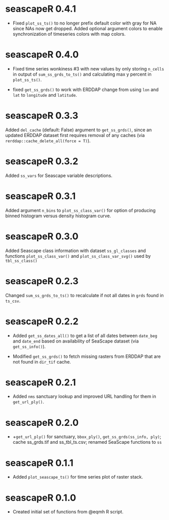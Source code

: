 # seascapeR 0.4.1

- Fixed `plot_ss_ts()` to no longer prefix default color with gray for NA since NAs now get dropped. Added optional argument colors to enable synchronization of timeseries colors with map colors.

# seascapeR 0.4.0

- Fixed time series wonkiness #3 with new values by only storing `n_cells` in output
of `sum_ss_grds_to_ts()` and calculating max y percent in `plot_ss_ts()`.

- fixed `get_ss_grds()` to work with ERDDAP change from using `lon` and `lat` to `longitude` and `latitude`.

# seascapeR 0.3.3

Added `del_cache` (default: False) argument to `get_ss_grds()`, since an updated ERDDAP dataset first requires removal of any caches (via `rerddap::cache_delete_all(force = T)`).

# seascapeR 0.3.2

Added `ss_vars` for Seascape variable descriptions.

# seascapeR 0.3.1

Added argument `n_bins` to `plot_ss_class_var()` for option of producing binned histogram versus density histogram curve.

# seascapeR 0.3.0

Added Seascape class information with dataset `ss_gl_classes` and functions `plot_ss_class_var()` and `plot_ss_class_var_svg()` used by `tbl_ss_class()`

# seascapeR 0.2.3

Changed `sum_ss_grds_to_ts()` to recalculate if not all dates in `grds` found in `ts_csv`.

# seascapeR 0.2.2

* Added `get_ss_dates_all()` to get a list of all dates between `date_beg` and `date_end` based on availability of SeaScape dataset (via `get_ss_info()`).

* Modified `get_ss_grds()` to fetch missing rasters from ERDDAP that are not found in `dir_tif` cache.

# seascapeR 0.2.1

* Added `nms` sanctuary lookup and improved URL handling for them in `get_url_ply()`.

# seascapeR 0.2.0

* +`get_url_ply()` for sanctuary, `bbox_ply()`, `get_ss_grds(ss_info, ply)`;
cache ss_grds.tif and ss_tbl_ts.csv; renamed SeaScape functions to `ss`

# seascapeR 0.1.1

* Added `plot_seascape_ts()` for time series plot of raster stack.

# seascapeR 0.1.0

* Created initial set of functions from @eqmh R script.

